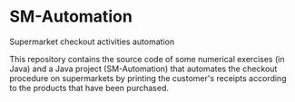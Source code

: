# SM-Automation
Supermarket checkout activities automation

This repository contains the source code of some numerical exercises (in Java) and  a Java project (SM-Automation) that automates the checkout procedure on supermarkets by printing the customer's receipts according to the products that have been purchased.
